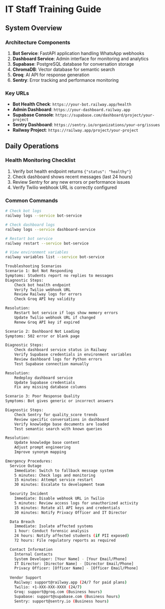# IT Staff Training Guide

## System Overview

### Architecture Components
1. **Bot Service**: FastAPI application handling WhatsApp webhooks
2. **Dashboard Service**: Admin interface for monitoring and analytics
3. **Supabase**: PostgreSQL database for conversation storage
4. **ChromaDB**: Vector database for semantic search
5. **Groq**: AI API for response generation
6. **Sentry**: Error tracking and performance monitoring

### Key URLs
- **Bot Health Check**: `https://your-bot.railway.app/health`
- **Admin Dashboard**: `https://your-dashboard.railway.app`
- **Supabase Console**: `https://supabase.com/dashboard/project/your-project`
- **Sentry Dashboard**: `https://sentry.io/organizations/your-org/issues`
- **Railway Project**: `https://railway.app/project/your-project`

## Daily Operations

### Health Monitoring Checklist
1. Verify bot health endpoint returns `{"status": "healthy"}`
2. Check dashboard shows recent messages (last 24 hours)
3. Review Sentry for any new errors or performance issues
4. Verify Twilio webhook URL is correctly configured

### Common Commands
```bash
# Check bot logs
railway logs --service bot-service

# Check dashboard logs  
railway logs --service dashboard-service

# Restart bot service
railway restart --service bot-service

# View environment variables
railway variables list --service bot-service

Troubleshooting Scenarios
Scenario 1: Bot Not Responding
Symptoms: Students report no replies to messages
Diagnostic Steps:
    Check bot health endpoint
    Verify Twilio webhook URL
    Review Railway logs for errors
    Check Groq API key validity

Resolution:
    Restart bot service if logs show memory errors
    Update Twilio webhook URL if changed
    Renew Groq API key if expired

Scenario 2: Dashboard Not Loading
Symptoms: 502 error or blank page

Diagnostic Steps:
    Check dashboard service status in Railway
    Verify Supabase credentials in environment variables
    Review dashboard logs for Python errors
    Test Supabase connection manually

Resolution:
    Redeploy dashboard service
    Update Supabase credentials
    Fix any missing database columns

Scenario 3: Poor Response Quality
Symptoms: Bot gives generic or incorrect answers

Diagnostic Steps:
    Check Sentry for quality_score trends
    Review specific conversations in dashboard
    Verify knowledge base documents are loaded
    Test semantic search with known queries

Resolution:
    Update knowledge base content
    Adjust prompt engineering
    Improve synonym mapping

Emergency Procedures:
  Service Outage
    Immediate: Switch to fallback message system
    5 minutes: Check logs and monitoring
    15 minutes: Attempt service restart
    30 minutes: Escalate to development team

  Security Incident
    Immediate: Disable webhook URL in Twilio
    5 minutes: Review access logs for unauthorized activity
    15 minutes: Rotate all API keys and credentials
    30 minutes: Notify Privacy Officer and IT Director

  Data Breach
    Immediate: Isolate affected systems
    1 hour: Conduct forensic analysis
    24 hours: Notify affected students (if PII exposed)
    72 hours: File regulatory reports as required

  Contact Information
    Internal Contacts
    System Developer: [Your Name] - [Your Email/Phone]
    IT Director: [Director Name] - [Director Email/Phone]
    Privacy Officer: [Officer Name] - [Officer Email/Phone]
    
  Vendor Support
    Railway: support@railway.app (24/7 for paid plans)
    Twilio: +1-XXX-XXX-XXXX (24/7)
    Groq: support@groq.com (Business hours)
    Supabase: support@supabase.com (Business hours)
    Sentry: support@sentry.io (Business hours)